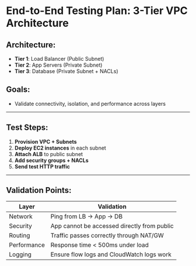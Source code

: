 # End-to-End Testing Plan: 3-Tier VPC Architecture

## Architecture:
- **Tier 1**: Load Balancer (Public Subnet)
- **Tier 2**: App Servers (Private Subnet)
- **Tier 3**: Database (Private Subnet + NACLs)

## Goals:
- Validate connectivity, isolation, and performance across layers

---

## Test Steps:

1. **Provision VPC + Subnets**
2. **Deploy EC2 instances** in each subnet
3. **Attach ALB** to public subnet
4. **Add security groups + NACLs**
5. **Send test HTTP traffic**

---

## Validation Points:

| Layer     | Validation                                  |
|-----------|---------------------------------------------|
| Network   | Ping from LB → App → DB                     |
| Security  | App cannot be accessed directly from public |
| Routing   | Traffic passes correctly through NAT/GW     |
| Performance | Response time < 500ms under load         |
| Logging   | Ensure flow logs and CloudWatch logs work   |
